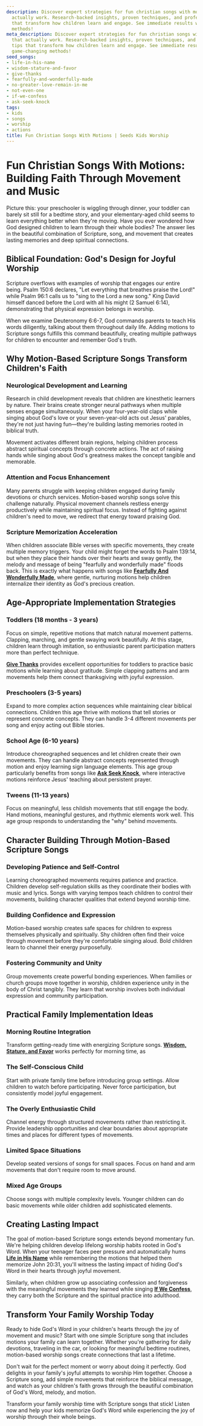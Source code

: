 ```yaml
---
description: Discover expert strategies for fun christian songs with motions that
  actually work. Research-backed insights, proven techniques, and professional tips
  that transform how children learn and engage. See immediate results with these game-changing
  methods!
meta_description: Discover expert strategies for fun christian songs with motions
  that actually work. Research-backed insights, proven techniques, and professional
  tips that transform how children learn and engage. See immediate results with these
  game-changing methods!
seed_songs:
- life-in-his-name
- wisdom-stature-and-favor
- give-thanks
- fearfully-and-wonderfully-made
- no-greater-love-remain-in-me
- not-even-one
- if-we-confess
- ask-seek-knock
tags:
- kids
- songs
- worship
- actions
title: Fun Christian Songs With Motions | Seeds Kids Worship
---
```

# Fun Christian Songs With Motions: Building Faith Through Movement and Music

Picture this: your preschooler is wiggling through dinner, your toddler can barely sit still for a bedtime story, and your elementary-aged child seems to learn everything better when they're moving. Have you ever wondered how God designed children to learn through their whole bodies? The answer lies in the beautiful combination of Scripture, song, and movement that creates lasting memories and deep spiritual connections.

## Biblical Foundation: God's Design for Joyful Worship

Scripture overflows with examples of worship that engages our entire being. Psalm 150:6 declares, "Let everything that breathes praise the Lord!" while Psalm 96:1 calls us to "sing to the Lord a new song." King David himself danced before the Lord with all his might (2 Samuel 6:14), demonstrating that physical expression belongs in worship.

When we examine Deuteronomy 6:6-7, God commands parents to teach His words diligently, talking about them throughout daily life. Adding motions to Scripture songs fulfills this command beautifully, creating multiple pathways for children to encounter and remember God's truth.

## Why Motion-Based Scripture Songs Transform Children's Faith

### Neurological Development and Learning

Research in child development reveals that children are kinesthetic learners by nature. Their brains create stronger neural pathways when multiple senses engage simultaneously. When your four-year-old claps while singing about God's love or your seven-year-old acts out Jesus' parables, they're not just having fun—they're building lasting memories rooted in biblical truth.

Movement activates different brain regions, helping children process abstract spiritual concepts through concrete actions. The act of raising hands while singing about God's greatness makes the concept tangible and memorable.

### Attention and Focus Enhancement

Many parents struggle with keeping children engaged during family devotions or church services. Motion-based worship songs solve this challenge naturally. Physical movement channels restless energy productively while maintaining spiritual focus. Instead of fighting against children's need to move, we redirect that energy toward praising God.

### Scripture Memorization Acceleration

When children associate Bible verses with specific movements, they create multiple memory triggers. Your child might forget the words to Psalm 139:14, but when they place their hands over their hearts and sway gently, the melody and message of being "fearfully and wonderfully made" floods back. This is exactly what happens with songs like **[Fearfully And Wonderfully Made](https://seedskidsworship.com/product/fearfully-and-wonderfully-made-psalm-13913-14/)**, where gentle, nurturing motions help children internalize their identity as God's precious creation.

## Age-Appropriate Implementation Strategies

### Toddlers (18 months - 3 years)
Focus on simple, repetitive motions that match natural movement patterns. Clapping, marching, and gentle swaying work beautifully. At this stage, children learn through imitation, so enthusiastic parent participation matters more than perfect technique.

**[Give Thanks](https://seedskidsworship.com/product/give-thanks-psalm-1051-3-2/)** provides excellent opportunities for toddlers to practice basic motions while learning about gratitude. Simple clapping patterns and arm movements help them connect thanksgiving with joyful expression.

### Preschoolers (3-5 years)
Expand to more complex action sequences while maintaining clear biblical connections. Children this age thrive with motions that tell stories or represent concrete concepts. They can handle 3-4 different movements per song and enjoy acting out Bible stories.

### School Age (6-10 years)
Introduce choreographed sequences and let children create their own movements. They can handle abstract concepts represented through motion and enjoy learning sign language elements. This age group particularly benefits from songs like **[Ask Seek Knock](https://seedskidsworship.com/product/ask-seek-knock-matthew-77-8-2/)**, where interactive motions reinforce Jesus' teaching about persistent prayer.

### Tweens (11-13 years)
Focus on meaningful, less childish movements that still engage the body. Hand motions, meaningful gestures, and rhythmic elements work well. This age group responds to understanding the "why" behind movements.

## Character Building Through Motion-Based Scripture Songs

### Developing Patience and Self-Control
Learning choreographed movements requires patience and practice. Children develop self-regulation skills as they coordinate their bodies with music and lyrics. Songs with varying tempos teach children to control their movements, building character qualities that extend beyond worship time.

### Building Confidence and Expression
Motion-based worship creates safe spaces for children to express themselves physically and spiritually. Shy children often find their voice through movement before they're comfortable singing aloud. Bold children learn to channel their energy purposefully.

### Fostering Community and Unity
Group movements create powerful bonding experiences. When families or church groups move together in worship, children experience unity in the body of Christ tangibly. They learn that worship involves both individual expression and community participation.

## Practical Family Implementation Ideas

### Morning Routine Integration
Transform getting-ready time with energizing Scripture songs. **[Wisdom, Stature, and Favor](https://seedskidsworship.com/product/wisdom-stature-and-favor-luke-252-2/)** works perfectly for morning time, as

### The Self-Conscious Child
Start with private family time before introducing group settings. Allow children to watch before participating. Never force participation, but consistently model joyful engagement.

### The Overly Enthusiastic Child
Channel energy through structured movements rather than restricting it. Provide leadership opportunities and clear boundaries about appropriate times and places for different types of movements.

### Limited Space Situations
Develop seated versions of songs for small spaces. Focus on hand and arm movements that don't require room to move around.

### Mixed Age Groups
Choose songs with multiple complexity levels. Younger children can do basic movements while older children add sophisticated elements.

## Creating Lasting Impact

The goal of motion-based Scripture songs extends beyond momentary fun. We're helping children develop lifelong worship habits rooted in God's Word. When your teenager faces peer pressure and automatically hums **[Life in His Name](https://seedskidsworship.com/product/life-in-his-name-john-2031/)** while remembering the motions that helped them memorize John 20:31, you'll witness the lasting impact of hiding God's Word in their hearts through joyful movement.

Similarly, when children grow up associating confession and forgiveness with the meaningful movements they learned while singing **[If We Confess](https://seedskidsworship.com/product/if-we-confess-1-john-18-9/)**, they carry both the Scripture and the spiritual practice into adulthood.

## Transform Your Family Worship Today

Ready to hide God's Word in your children's hearts through the joy of movement and music? Start with one simple Scripture song that includes motions your family can learn together. Whether you're gathering for daily devotions, traveling in the car, or looking for meaningful bedtime routines, motion-based worship songs create connections that last a lifetime.

Don't wait for the perfect moment or worry about doing it perfectly. God delights in your family's joyful attempts to worship Him together. Choose a Scripture song, add simple movements that reinforce the biblical message, and watch as your children's faith grows through the beautiful combination of God's Word, melody, and motion.

Transform your family worship time with Scripture songs that stick! Listen now and help your kids memorize God's Word while experiencing the joy of worship through their whole beings.

<script type="application/ld+json">
{
  "@context": "https://schema.org",
  "@type": "Article",
  "headline": "Fun Christian Songs With Motions",
  "author": {
    "@type": "Organization",
    "name": "Seeds Kids Worship"
  },
  "publisher": {
    "@type": "Organization",
    "name": "Seeds Kids Worship",
    "logo": {
      "@type": "ImageObject",
      "url": "https://seedskidsworship.com/logo.png"
    }
  },
  "datePublished": "2025-09-04T12:24:43.982221",
  "dateModified": "2025-09-04T12:24:43.982234",
  "description": "Discover expert strategies for fun christian songs with motions that actually work. Research-backed insights, proven techniques, and professional tips that tran",
  "mainEntityOfPage": {
    "@type": "WebPage",
    "@id": "https://seedskidsworship.com/activities/fun-christian-songs-with-motions/"
  }
}
</script>

<script type="application/ld+json">
{
  "@context": "https://schema.org",
  "@type": "Product",
  "name": "Life in His Name",
  "description": "Gospel song about having life in Jesus' name from John 20:31",
  "url": "https://seedskidsworship.com/product/life-in-his-name-john-2031/",
  "brand": {
    "@type": "Brand",
    "name": "Seeds Kids Worship"
  },
  "category": "Children's Christian Music",
  "album": "Sing God's Word"
}
</script>

<script type="application/ld+json">
{
  "@context": "https://schema.org",
  "@type": "Product",
  "name": "Wisdom, Stature, and Favor",
  "description": "A scripture song about Jesus growing in wisdom and stature as a child",
  "url": "https://seedskidsworship.com/product/wisdom-stature-and-favor-luke-252-2/",
  "brand": {
    "@type": "Brand",
    "name": "Seeds Kids Worship"
  },
  "category": "Children's Christian Music",
  "album": "Sing God's Word"
}
</script>

<script type="application/ld+json">
{
  "@context": "https://schema.org",
  "@type": "Product",
  "name": "Give Thanks",
  "description": "Based on Psalm 105:1-5, this song encourages children to give thanks to the Lord, call on His name, make known His deeds and remember the wonders He has done.",
  "
